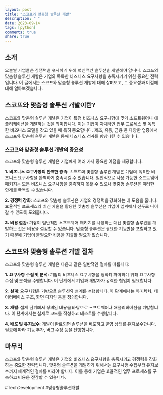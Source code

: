```yaml
---
layout: post
title: "스코프와 맞춤형 솔루션 개발"
description: " "
date: 2023-09-14
tags: [python]
comments: true
share: true
---
```


## 소개

오늘날 기업들은 경쟁력을 유지하기 위해 혁신적인 솔루션을 개발해야 합니다. 스코프와 맞춤형 솔루션 개발은 기업의 독특한 비즈니스 요구사항을 충족시키기 위한 중요한 전략입니다. 이 글에서는 스코프와 맞춤형 솔루션 개발에 대해 살펴보고, 그 중요성과 이점에 대해 알아보겠습니다.

## 스코프와 맞춤형 솔루션 개발이란?

스코프와 맞춤형 솔루션 개발은 기업이 특정 비즈니스 요구사항에 맞게 소프트웨어나 애플리케이션을 개발하는 것을 의미합니다. 이는 기업이 자체적인 업무 프로세스 및 독특한 비즈니스 모델을 갖고 있을 때 특히 중요합니다. 제조, 유통, 금융 등 다양한 업종에서 스코프와 맞춤형 솔루션 개발을 통해 비즈니스 성과를 향상시킬 수 있습니다.

### 스코프와 맞춤형 솔루션 개발의 중요성

스코프와 맞춤형 솔루션 개발은 기업에게 여러 가지 중요한 이점을 제공합니다.

**1. 비즈니스 요구사항의 완벽한 충족**: 스코프와 맞춤형 솔루션 개발은 기업의 독특한 비즈니스 요구사항을 완벽하게 충족시킬 수 있습니다. 일반적으로 사용 가능한 소프트웨어 패키지는 모든 비즈니스 요구사항을 충족하지 못할 수 있으나 맞춤형 솔루션은 이러한 한계를 극복할 수 있습니다.

**2. 경쟁력 강화**: 스코프와 맞춤형 솔루션은 기업의 경쟁력을 강화하는 데 도움을 줍니다. 효율적인 프로세스와 최신 기술을 활용한 맞춤형 솔루션은 기업이 업계에서 선두로 나아갈 수 있도록 도와줍니다.

**3. 비용 절감**: 기업이 일반적인 소프트웨어 패키지를 사용하는 대신 맞춤형 솔루션을 개발하는 것은 비용을 절감할 수 있습니다. 맞춤형 솔루션은 필요한 기능만을 포함하고 있기 때문에 기업이 불필요한 비용을 지출할 필요가 없습니다.

## 스코프와 맞춤형 솔루션 개발 절차

스코프와 맞춤형 솔루션 개발은 다음과 같은 일반적인 절차를 따릅니다:

**1. 요구사항 수집 및 분석**: 기업의 비즈니스 요구사항을 정확히 파악하기 위해 요구사항 수집 및 분석을 수행합니다. 이 단계에서 기업과 개발자가 강력한 협업이 필요합니다.

**2. 설계**: 요구사항을 기반으로 솔루션의 설계를 수행합니다. 이 단계에서는 아키텍처, 데이터베이스 구조, 화면 디자인 등을 정의합니다.

**3. 개발**: 설계 단계에서 정의된 내용을 바탕으로 소프트웨어나 애플리케이션을 개발합니다. 이 단계에서는 실제로 코드를 작성하고 테스트를 수행합니다.

**4. 배포 및 유지보수**: 개발이 완료되면 솔루션을 배포하고 운영 상태를 유지보수합니다. 필요에 따라 기능 추가, 버그 수정 등을 진행합니다.

## 마무리

스코프와 맞춤형 솔루션 개발은 기업의 비즈니스 요구사항을 충족시키고 경쟁력을 강화하는 중요한 전략입니다. 맞춤형 솔루션을 개발하기 위해서는 요구사항 수집부터 유지보수까지 체계적인 절차를 따라야 합니다. 이를 통해 기업은 효율적인 업무 프로세스를 구축하고 비용을 절감할 수 있습니다.

#TechDevelopment #맞춤형솔루션개발